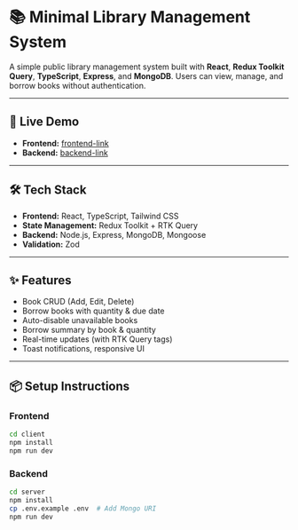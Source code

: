 # 📚 Minimal Library Management System

A simple public library management system built with **React**, **Redux Toolkit Query**, **TypeScript**, **Express**, and **MongoDB**. Users can view, manage, and borrow books without authentication.

---

## 🚀 Live Demo

- **Frontend:** [frontend-link](https://client-side-seven-xi.vercel.app/)
- **Backend:** [backend-link](https://server-side-psi-one.vercel.app/)

---

## 🛠 Tech Stack

- **Frontend:** React, TypeScript, Tailwind CSS
- **State Management:** Redux Toolkit + RTK Query
- **Backend:** Node.js, Express, MongoDB, Mongoose
- **Validation:** Zod

---

## ✨ Features

-  Book CRUD (Add, Edit, Delete)
-  Borrow books with quantity & due date
-  Auto-disable unavailable books
-  Borrow summary by book & quantity
-  Real-time updates (with RTK Query tags)
-  Toast notifications, responsive UI

---



## 📦 Setup Instructions

### Frontend

```bash
cd client
npm install
npm run dev
```

### Backend

```bash
cd server
npm install
cp .env.example .env  # Add Mongo URI
npm run dev
```
